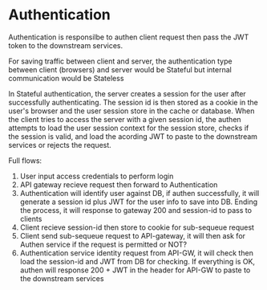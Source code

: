 # Authentication
Authentication  is responsilbe to authen client request then pass the JWT token to the downstream services.

For saving traffic between client and server, the authentication type between client (browsers) and server would be Stateful but internal communication would be Stateless

In Stateful authentication, the server creates a session for the user after successfully authenticating. The session id is then stored as a cookie in the user's browser and the user session store in the cache or database. When the client tries to access the server with a given session id, the authen attempts to load the user session context for the session store, checks if the session is valid, and load the acording JWT to paste to the downstream services or rejects the request.

Full flows:
1. User input access credentials to perform login
2. API gateway recieve request then forward to Authentication
3. Authentication will identify user against DB, if authen successfully, it will generate a session id plus JWT for the user info to save into DB. Ending the process, it will response to gateway 200 and session-id to pass to clients
4. Client recieve session-id then store to cookie for sub-sequeue request
5. Client send sub-sequeue request to API-gateway, it will then ask for Authen service if the request is permitted or NOT?
6. Authentication service identity request from API-GW, it will check then load the session-id and JWT from DB for checking. If everything is OK, authen will response 200 + JWT in the header for API-GW to paste to the downstream services
